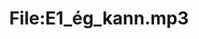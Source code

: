 ---
title: File:E1_ég_kann.mp3
recording of: ég kann
reading speed: slow
speaker: E
license: CC0
---
